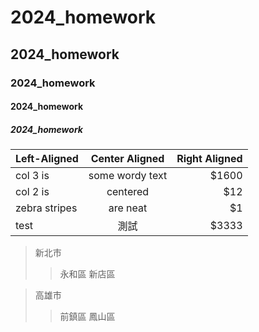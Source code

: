 # 2024_homework
## 2024_homework
### 2024_homework
#### 2024_homework
##### 2024_homework

| Left-Aligned  | Center Aligned  | Right Aligned |
| :------------ |:---------------:| -----:|
| col 3 is      | some wordy text | $1600 |
| col 2 is      | centered        |   $12 |
| zebra stripes | are neat        |    $1 |
| test | 測試        |    $3333 |

> 新北市
>>永和區
>>新店區

> 高雄市
>>前鎮區
>>鳳山區


